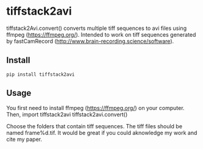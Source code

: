 tiffstack2avi
=============
tiffstack2Avi.convert() converts multiple tiff sequences to avi files using ffmpeg (https://ffmpeg.org/). Intended to work on tiff sequences generated by fastCamRecord (http://www.brain-recording.science/software).

Install
-------

    pip install tiffstack2avi

Usage
-----
You first need to install ffmpeg (https://ffmpeg.org/) on your computer. Then,
    import tiffstack2avi
    tiffstack2avi.convert()

Choose the folders that contain tiff sequences. The tiff files should be named frame%d.tif. It would be great if you could aknowledge my work and cite my paper.